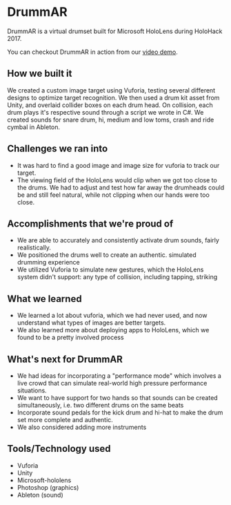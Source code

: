 # DrummAR

DrummAR is a virtual drumset built for Microsoft HoloLens during HoloHack 2017.

You can checkout DrummAR in action from our [video demo](https://www.youtube.com/watch?v=Zas5JCjQb40&feature=youtu.be).

## How we built it
We created a custom image target using Vuforia, testing several different designs to optimize target recognition. We then used a drum kit asset from Unity, and overlaid collider boxes on each drum head. On collision, each drum plays it's respective sound through a script we wrote in C#. We created sounds for snare drum, hi, medium and low toms, crash and ride cymbal in Ableton.

## Challenges we ran into
- It was hard to find a good image and image size for vuforia to track our target.
- The viewing field of the HoloLens would clip when we got too close to the drums. We had to adjust and test how far away the drumheads could be and still feel natural, while not clipping when our hands were too close.

## Accomplishments that we're proud of
- We are able to accurately and consistently activate drum sounds, fairly realistically.
- We positioned the drums well to create an authentic. simulated drumming experience
- We utilized Vuforia to simulate new gestures, which the HoloLens system didn't support: any type of collision, including tapping, striking

## What we learned
- We learned a lot about vuforia, which we had never used, and now understand what types of images are better targets.
- We also learned more about deploying apps to HoloLens, which we found to be a pretty involved process

## What's next for DrummAR
- We had ideas for incorporating a "performance mode" which involves a live crowd that can simulate real-world high pressure performance situations.
- We want to have support for two hands so that sounds can be created simultaneously, i.e. two different drums on the same beats
- Incorporate sound pedals for the kick drum and hi-hat to make the drum set more complete and authentic.
- We also considered adding more instruments

## Tools/Technology used
- Vuforia
- Unity
- Microsoft-hololens
- Photoshop (graphics)
- Ableton (sound)

